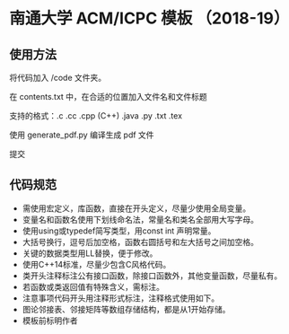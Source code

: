 # 南通大学 ACM/ICPC 模板 （2018-19）

## 使用方法

将代码加入 /code 文件夹。

在 contents.txt 中，在合适的位置加入文件名和文件标题

支持的格式：.c .cc .cpp (C++) .java .py .txt .tex

使用 generate_pdf.py 编译生成 pdf 文件

提交

## 代码规范

- 需使用宏定义，库函数，直接在开头定义，尽量少使用全局变量。
- 变量名和函数名使用下划线命名法，常量名和类名全部用大写字母。
- 使用using或typedef简写类型，用const int 声明常量。
- 大括号换行，逗号后加空格，函数右圆括号和左大括号之间加空格。
- 关键的数据类型用LL替换，便于修改。
- 使用C++14标准，尽量少包含C风格代码。
- 类开头注释标注公有接口函数，除接口函数外，其他变量函数，尽量私有。
- 若函数或类返回值有特殊含义，需标注。
- 注意事项代码开头用注释形式标注，注释格式使用如下。
- 图论邻接表、邻接矩阵等数组存储结构，都是从1开始存储。
- 模板前标明作者

